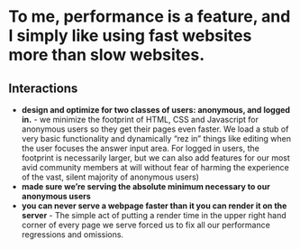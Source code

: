 # To me, performance is a feature, and I simply like using fast websites more than slow websites. 

## Interactions
- **design and optimize for two classes of users: anonymous, and logged in.** - we minimize the footprint of HTML, CSS and Javascript for anonymous users so they get their pages even faster. We load a stub of very basic functionality and dynamically “rez in” things like editing when the user focuses the answer input area. For logged in users, the footprint is necessarily larger, but we can also add features for our most avid community members at will without fear of harming the experience of the vast, silent majority of anonymous users)
- **made sure we’re serving the absolute minimum necessary to our anonymous users**
- **you can never serve a webpage faster than it you can render it on the server** - The simple act of putting a render time in the upper right hand corner of every page we serve forced us to fix all our performance regressions and omissions.
